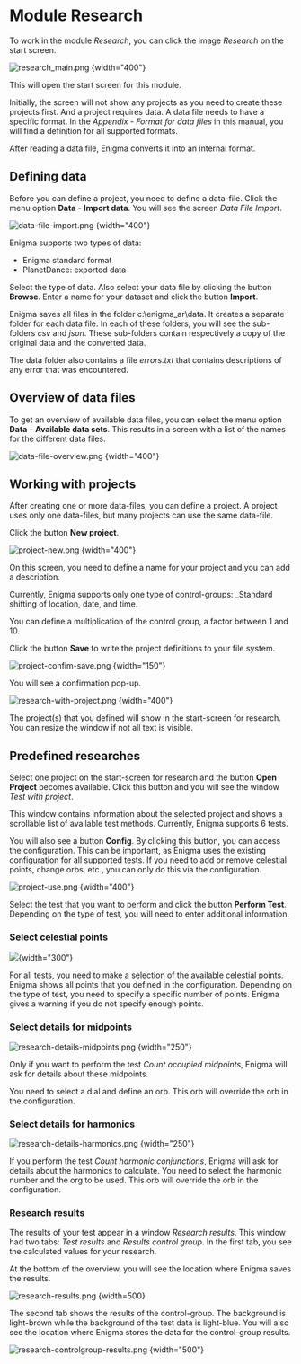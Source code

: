 # Module Research

To work in the module _Research_, you can click the image _Research_ on the start screen.


![research_main.png](research_main.png) {width="400"}

This will open the start screen for this module.

Initially, the screen will not show any projects as you need to create these projects first. 
And a project requires data. A data file needs to have a specific format.
In the _Appendix - Format for data files_ in this manual, you will find a definition for all supported formats.

After reading a data file, Enigma converts it into an internal format.

## Defining data

Before you can define a project, you need to define a data-file. 
Click the menu option **Data** - **Import data**. You will see the screen _Data File Import_.

![data-file-import.png](data-file-import.png) {width="400"}

Enigma supports two types of data:
- Enigma standard format
- PlanetDance: exported data

Select the type of data. Also select your data file by clicking the button **Browse**. 
Enter a name for your dataset and click the button **Import**.

Enigma saves all files in the folder c:\enigma_ar\data. It creates a separate folder for each data file.
In each of these folders, you will see the sub-folders _csv_ and _json_. 
These sub-folders contain respectively a copy of the original data and the converted data.

The data folder also contains a file _errors.txt_ that contains descriptions of any error that was encountered.

## Overview of data files

To get an overview of available data files, you can select the menu option **Data** - **Available data sets**.
This results in a screen with a list of the names for the different data files.

![data-file-overview.png](data-file-overview.png) {width="400"}


## Working with projects

After creating one or more data-files, you can define a project.
A project uses only one data-files, but many projects can use the same data-file.

Click the button **New project**.

![project-new.png](project-new.png) {width="400"}

On this screen, you need to define a name for your project and you can add a description.

Currently, Enigma supports only one type of control-groups: _Standard shifting of location, date, and time.

You can define a multiplication of the control group, a factor between 1 and 10.

Click the button **Save** to write the project definitions to your file system.

![project-confim-save.png](project-confim-save.png) {width="150"}

You will see a confirmation pop-up.

![research-with-project.png](research-with-project.png) {width="400"}

The project(s) that you defined will show in the start-screen for research.
You can resize the window if not all text is visible.

## Predefined researches

Select one project on the start-screen for research and the button **Open Project** becomes available.
Click this button and you will see the window _Test with project_.

This window contains information about the selected project and shows a scrollable list of available test methods.
Currently, Enigma supports 6 tests.

You will also see a button **Config**. 
By clicking this button, you can access the configuration. 
This can be important, as Enigma uses the existing configuration for all supported tests.
If you need to add or remove celestial points, change orbs, etc., you can only do this via the configuration.

![project-use.png](project-use.png) {width="400"}

Select the test that you want to perform and click the button **Perform Test**. 
Depending on the type of test, you will need to enter additional information.

### Select celestial points

![](research-select-points.png){width="300"}

For all tests, you need to make a selection of the available celestial points. 
Enigma shows all points that you defined in the configuration. 
Depending on the type of test, you need to specify a specific number of points.
Enigma gives a warning if you do not specify enough points. 

### Select details for midpoints

![research-details-midpoints.png](research-details-midpoints.png) {width="250"}

Only if you want to perform the test _Count occupied midpoints_, Enigma will ask for details about these midpoints.

You need to select a dial and define an orb. 
This orb will override the orb in the configuration.

### Select details for harmonics

![research-details-harmonics.png](research-details-harmonics.png) {width="250"}

If you perform the test _Count harmonic conjunctions_, Enigma will ask for details about the harmonics to calculate.
You need to select the harmonic number and the org to be used. This orb will override the orb in the configuration.


### Research results

The results of your test appear in a window _Research results_.
This window had two tabs: _Test results_ and _Results control group_.
In the first tab, you see the calculated values for your research.

At the bottom of the overview, you will see the location where Enigma saves the results. 

![research-results.png](research-results.png) {width=500}

The second tab shows the results of the control-group.
The background is light-brown while the background of the test data is light-blue. 
You will also see the location where Enigma stores the data for the control-group results.

![research-controlgroup-results.png](research-controlgroup-results.png) {width="500"}



